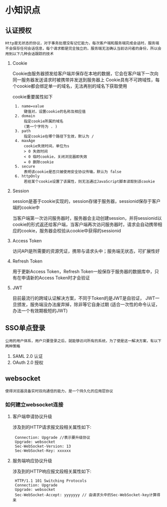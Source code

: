 # 小知识点

## 认证授权

    Http是无状态的协议，对于事务处理没有记忆能力，每次客户端和服务端完成会话时，服务端不会保存任何会话信息，每个请求都是完全独立的，服务端无法确认当前访问者的身份，所以会用到以下几种会话跟踪的技术

1. Cookie

    Cookie由服务器颁发给客户端并保存在本地的数据，它会在客户端下一次向同一服务器发送请求时被携带并发送到服务器上
    Cookie具有不可跨域性，每个cookie都会绑定单一的域名，无法再别的域名下获取使用

    cookie重要属性如下

        1. name=value
            键值对，设置cookie的名称及相应值
        2. domain
            指定cookie所属的域名
            (第一个字符为 . )
        3. path
            指定cookie在哪个路径下生效，默认为 /
        4. maxAge
            cookie失效时间，单位为s
            > 0 失效时间
            < 0 临时cookie，关闭浏览器即失效
            = 0 删除cookie
        5. secure
            表明该cookie是否只被使用安全协议传输，默认为 false
        6. httpOnly
            若给某个cookie设置了该属性，则无法通过JavaScript脚本读取到该cookie

2. Session

    session是基于cookie实现的，session存储于服务器，sessionid保存于客户端的cookie中

    当客户端第一次访问服务器时，服务器会主动创建session，并将sessionid以cookie的形式返还给客户端，当客户端再次访问服务器时，请求会自动携带相应的cookie，服务器会校验从cookie中获得的sessionid

3. Access Token

    访问API是所需要的资源凭证，携带与请求头中；服务端无状态，可扩展性好

4. Refresh Token

    用于更新Access Token，Refresh Token一般保存于服务器的数据库中，只有在申请新的Access Token时才会验证

5. JWT

    目前最流行的跨域认证解决方案，不同于Token的是JWT是自验证，
    JWT一旦颁发，服务端没办法废弃掉，除非等它自身过期
    (适合一次性的命令认证，办法一个有效期极短的JWT)

## SSO单点登录

    公用的用户体系，用户只要登录之后，就能够访问所有的系统，为了使是这一解决方案，有以下两种策略

1. SAML 2.0
    认证
2. OAuth 2.0
    授权

## websocket

    使得浏览器具备实时双向通信的能力，是一个持久化的应用层协议

### 如何建立websocket连接

1. 客户端申请协议升级

    涉及到的HTTP请求报文段相关属性如下:

        Connection: Upgrade //表示要升级协议
        Upgrade: websocket 
        Sec-WebSocket-Version: 13
        Sec-WebSocket-Key: xxxxxx

2. 服务端响应协议升级

    涉及到的HTTP响应报文段相关属性如下:

        HTTP/1.1 101 Switching Protocols
        Connection: Upgrade
        Upgrade: websocket
        Sec-WebSocket-Accept: yyyyyyy // 由请求头中的Sec-WebSocket-key计算得来




